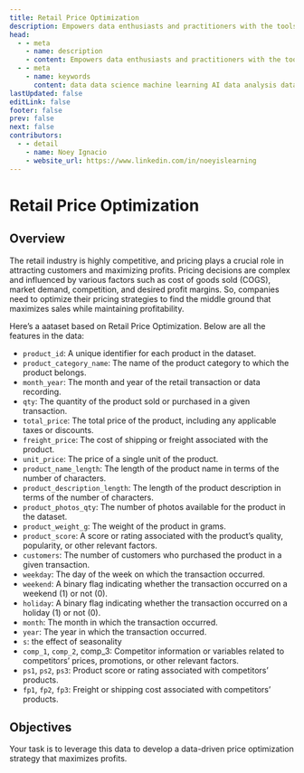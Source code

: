 ```yaml
---
title: Retail Price Optimization
description: Empowers data enthusiasts and practitioners with the tools and knowledge to unlock the potential of data.
head:
  - - meta
    - name: description
    - content: Empowers data enthusiasts and practitioners with the tools and knowledge to unlock the potential of data.
  - - meta
    - name: keywords
      content: data data science machine learning AI data analysis data-driven data enthusiasts data practitioners
lastUpdated: false
editLink: false
footer: false
prev: false
next: false
contributors:
  - - detail
    - name: Noey Ignacio
    - website_url: https://www.linkedin.com/in/noeyislearning
---
```


# Retail Price Optimization

<DownloadBadge githubURL=""></DownloadBadge>

## Overview

The retail industry is highly competitive, and pricing plays a crucial role in attracting customers and maximizing profits. Pricing decisions are complex and influenced by various factors such as cost of goods sold (COGS), market demand, competition, and desired profit margins. So, companies need to optimize their pricing strategies to find the middle ground that maximizes sales while maintaining profitability.

Here’s a aataset based on Retail Price Optimization. Below are all the features in the data:

- `product_id`: A unique identifier for each product in the dataset.
- `product_category_name`: The name of the product category to which the product belongs.
- `month_year`: The month and year of the retail transaction or data recording.
- `qty`: The quantity of the product sold or purchased in a given transaction.
- `total_price`: The total price of the product, including any applicable taxes or discounts.
- `freight_price`: The cost of shipping or freight associated with the product.
- `unit_price`: The price of a single unit of the product.
- `product_name_length`: The length of the product name in terms of the number of characters.
- `product_description_length`: The length of the product description in terms of the number of characters.
- `product_photos_qty`: The number of photos available for the product in the dataset.
- `product_weight_g`: The weight of the product in grams.
- `product_score`: A score or rating associated with the product’s quality, popularity, or other relevant factors.
- `customers`: The number of customers who purchased the product in a given transaction.
- `weekday`: The day of the week on which the transaction occurred.
- `weekend`: A binary flag indicating whether the transaction occurred on a weekend (1) or not (0).
- `holiday`: A binary flag indicating whether the transaction occurred on a holiday (1) or not (0).
- `month`: The month in which the transaction occurred.
- `year`: The year in which the transaction occurred.
- `s`: the effect of seasonality
- `comp_1`, `comp_2`, comp_3: Competitor information or variables related to competitors’ prices, promotions, or other relevant factors.
- `ps1`, `ps2`, `ps3`: Product score or rating associated with competitors’ products.
- `fp1`, `fp2`, `fp3`: Freight or shipping cost associated with competitors’ products.

## Objectives

Your task is to leverage this data to develop a data-driven price optimization strategy that maximizes profits.
